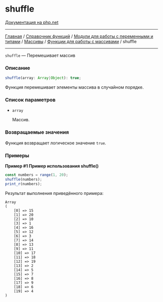 # shuffle

[Документация на php.net](https://www.php.net/manual/ru/function.shuffle.php)

---

[Главная](../../../../../README.md) / [Справочник функций](../../../../funcref.md) /
[Модули для работы с переменными и типами](../../../vartype.md) / [Массивы](../../array.md) /
[Функции для работы с массивами](../func.md) / shuffle

---

`shuffle` — Перемешивает массив

### Описание

```ts
shuffle(array: Array|Object): true;
```

Функция перемешивает элементы массива в случайном порядке.

### Список параметров

-   `array`

    Массив.

### Возвращаемые значения

Функция возвращает логическое значение `true`.

### Примеры

**Пример #1 Пример использования shuffle()**

```js
const numbers = range(1, 20);
shuffle(numbers);
print_r(numbers);
```

Результат выполнения приведённого примера:

    Array
    (
        [0] => 15
        [1] => 20
        [2] => 10
        [3] => 1
        [4] => 16
        [5] => 12
        [6] => 3
        [7] => 14
        [8] => 13
        [9] => 11
        [10] => 17
        [11] => 18
        [12] => 19
        [13] => 2
        [14] => 5
        [15] => 7
        [16] => 8
        [17] => 9
        [18] => 6
        [19] => 4
    )
